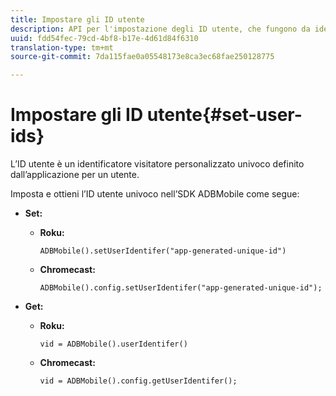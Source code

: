 ```yaml
---
title: Impostare gli ID utente
description: API per l'impostazione degli ID utente, che fungono da identificatore cliente univoco.
uuid: fdd54fec-79cd-4bf8-b17e-4d61d84f6310
translation-type: tm+mt
source-git-commit: 7da115fae0a05548173e8ca3ec68fae250128775

---
```



# Impostare gli ID utente{#set-user-ids}

L’ID utente è un identificatore visitatore personalizzato univoco definito dall’applicazione per un utente.

Imposta e ottieni l’ID utente univoco nell’SDK ADBMobile come segue:

* **Set:**

   * **Roku:**

      ```
      ADBMobile().setUserIdentifer("app-generated-unique-id")
      ```

   * **Chromecast:**

      ```
      ADBMobile().config.setUserIdentifer("app-generated-unique-id");
      ```

* **Get:**

   * **Roku:**

      ```
      vid = ADBMobile().userIdentifer()
      ```

   * **Chromecast:**

      ```
      vid = ADBMobile().config.getUserIdentifer();
      ```
